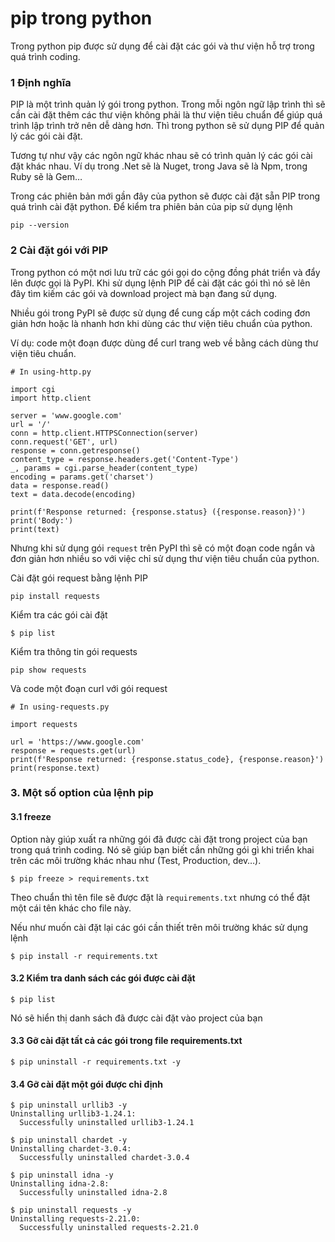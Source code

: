 # pip trong python

Trong python pip được sử dụng để cài đặt các gói và thư viện hỗ trợ trong quá trình coding.


### 1 Định nghĩa
PIP là một trình quản lý gói trong python. Trong mỗi ngôn ngữ lập trình thì sẽ cần cài đặt thêm các thư viện không phải là thư viện tiêu chuẩn để giúp quá trình lập trình trở nên dễ dàng hơn. Thì trong python sẽ sử dụng PIP để quản lý các gói cài đặt. 

Tương tự như vậy các ngôn ngữ khác nhau sẽ có trình quản lý các gói cài đặt khác nhau. Ví dụ trong .Net sẽ là Nuget, trong Java sẽ là Npm, trong Ruby sẽ là Gem…

Trong các phiên bản mới gần đây của python sẽ được cài đặt sẵn PIP trong quá trình cài đặt python. Để kiểm tra phiên bản của pip sử dụng lệnh 
```
pip --version
```
### 2 Cài đặt gói với PIP
Trong python có một nơi lưu trữ các gói gọi do cộng đồng phát triển và đẩy lên được gọi là PyPI. Khi sử dụng lệnh PIP để cài đặt các gói thì nó sẽ lên đây tìm kiếm các gói và download project mà bạn đang sử dụng. 

Nhiều gói trong PyPI sẽ được sử dụng để cung cấp một cách coding đơn giản hơn hoặc là nhanh hơn khi dùng các thư viện tiêu chuẩn của python. 

Ví dụ: code một đoạn được dùng để curl trang web về bằng cách dùng thư viện tiêu chuẩn. 

```
# In using-http.py

import cgi
import http.client

server = 'www.google.com'
url = '/'
conn = http.client.HTTPSConnection(server)
conn.request('GET', url)
response = conn.getresponse()
content_type = response.headers.get('Content-Type')
_, params = cgi.parse_header(content_type)
encoding = params.get('charset')
data = response.read()
text = data.decode(encoding)

print(f'Response returned: {response.status} ({response.reason})')
print('Body:')
print(text)
```

Nhưng khi sử dụng gói `request` trên PyPI thì sẽ có một đoạn code ngắn và đơn giản hơn nhiều so với việc chỉ sử dụng thư viện tiêu chuẩn của python.

Cài đặt gói request bằng lệnh PIP
```
pip install requests
```
Kiểm tra các gói cài đặt
```
$ pip list 
```
Kiểm tra thông tin gói requests
```
pip show requests 
```
Và code một đoạn curl với gói request 
```
# In using-requests.py

import requests

url = 'https://www.google.com'
response = requests.get(url)
print(f'Response returned: {response.status_code}, {response.reason}')
print(response.text)
```

### 3. Một số option của lệnh pip
#### 3.1 freeze
Option này giúp xuất ra những gói đã được cài đặt trong project của bạn trong quá trình coding. Nó sẽ giúp bạn biết cần những gói gì khi triển khai trên các môi trường khác nhau như (Test, Production, dev…).
```
$ pip freeze > requirements.txt
```
Theo chuẩn thì tên file sẽ được đặt là `requirements.txt` nhưng có thể đặt một cái tên khác cho file này. 

Nếu như muốn cài đặt lại các gói cần thiết trên môi trường khác sử dụng lệnh
```
$ pip install -r requirements.txt
```

#### 3.2 Kiểm tra danh sách các gói được cài đặt
```
$ pip list
```
Nó sẽ hiển thị danh sách đã được cài đặt vào project của bạn 

#### 3.3 Gỡ cài đặt tất cả các gói trong file requirements.txt
```
$ pip uninstall -r requirements.txt -y
```
#### 3.4 Gỡ cài đặt một gói được chỉ định 
```
$ pip uninstall urllib3 -y
Uninstalling urllib3-1.24.1:
  Successfully uninstalled urllib3-1.24.1

$ pip uninstall chardet -y
Uninstalling chardet-3.0.4:
  Successfully uninstalled chardet-3.0.4

$ pip uninstall idna -y
Uninstalling idna-2.8:
  Successfully uninstalled idna-2.8

$ pip uninstall requests -y
Uninstalling requests-2.21.0:
  Successfully uninstalled requests-2.21.0
```
